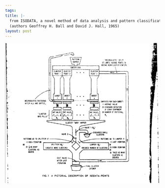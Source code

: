 ```yaml
--- 
tags: 
title: |-
  from ISODATA, a novel method of data analysis and pattern classification
  (authors Geoffrey H. Ball and David J. Hall, 1965)
layout: post
---
```

<img src="/tumblr_files/tumblr_mnakwav15N1qzn3emo1_1280.png"/>
